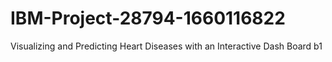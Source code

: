 # IBM-Project-28794-1660116822
Visualizing and Predicting Heart Diseases with an Interactive Dash Board
b1
